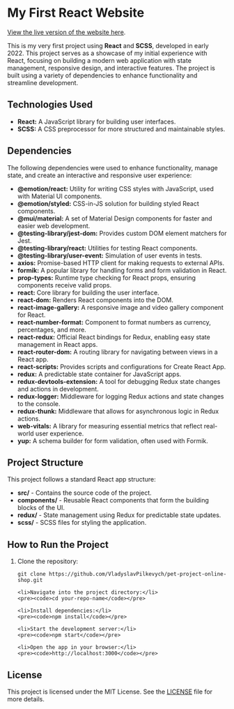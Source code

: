   <h1>My First React Website</h1>
  
  <p><a href="https://main--pet-project-online-shop.netlify.app/">View the live version of the website here</a>.</p>

 <p>This is my very first project using <strong>React</strong> and <strong>SCSS</strong>, developed in early 2022. This project serves as a showcase of my initial experience with React, focusing on building a modern web application with state management, responsive design, and interactive features. The project is built using a variety of dependencies to enhance functionality and streamline development.</p>

  <h2>Technologies Used</h2>
  <ul>
    <li><strong>React:</strong> A JavaScript library for building user interfaces.</li>
    <li><strong>SCSS:</strong> A CSS preprocessor for more structured and maintainable styles.</li>
  </ul>

  <h2>Dependencies</h2>
  <p>The following dependencies were used to enhance functionality, manage state, and create an interactive and responsive user experience:</p>
  <ul>
    <li><strong>@emotion/react:</strong> Utility for writing CSS styles with JavaScript, used with Material UI components.</li>
    <li><strong>@emotion/styled:</strong> CSS-in-JS solution for building styled React components.</li>
    <li><strong>@mui/material:</strong> A set of Material Design components for faster and easier web development.</li>
    <li><strong>@testing-library/jest-dom:</strong> Provides custom DOM element matchers for Jest.</li>
    <li><strong>@testing-library/react:</strong> Utilities for testing React components.</li>
    <li><strong>@testing-library/user-event:</strong> Simulation of user events in tests.</li>
    <li><strong>axios:</strong> Promise-based HTTP client for making requests to external APIs.</li>
    <li><strong>formik:</strong> A popular library for handling forms and form validation in React.</li>
    <li><strong>prop-types:</strong> Runtime type checking for React props, ensuring components receive valid props.</li>
    <li><strong>react:</strong> Core library for building the user interface.</li>
    <li><strong>react-dom:</strong> Renders React components into the DOM.</li>
    <li><strong>react-image-gallery:</strong> A responsive image and video gallery component for React.</li>
    <li><strong>react-number-format:</strong> Component to format numbers as currency, percentages, and more.</li>
    <li><strong>react-redux:</strong> Official React bindings for Redux, enabling easy state management in React apps.</li>
    <li><strong>react-router-dom:</strong> A routing library for navigating between views in a React app.</li>
    <li><strong>react-scripts:</strong> Provides scripts and configurations for Create React App.</li>
    <li><strong>redux:</strong> A predictable state container for JavaScript apps.</li>
    <li><strong>redux-devtools-extension:</strong> A tool for debugging Redux state changes and actions in development.</li>
    <li><strong>redux-logger:</strong> Middleware for logging Redux actions and state changes to the console.</li>
    <li><strong>redux-thunk:</strong> Middleware that allows for asynchronous logic in Redux actions.</li>
    <li><strong>web-vitals:</strong> A library for measuring essential metrics that reflect real-world user experience.</li>
    <li><strong>yup:</strong> A schema builder for form validation, often used with Formik.</li>
  </ul>

  <h2>Project Structure</h2>
  <p>This project follows a standard React app structure:</p>
  <ul>
    <li><strong>src/</strong> - Contains the source code of the project.</li>
    <li><strong>components/</strong> - Reusable React components that form the building blocks of the UI.</li>
    <li><strong>redux/</strong> - State management using Redux for predictable state updates.</li>
    <li><strong>scss/</strong> - SCSS files for styling the application.</li>
  </ul>

  <h2>How to Run the Project</h2>
  <ol>
    <li>Clone the repository:</li>
    <pre><code>git clone https://github.com/VladyslavPilkevych/pet-project-online-shop.git</code></pre>

    <li>Navigate into the project directory:</li>
    <pre><code>cd your-repo-name</code></pre>

    <li>Install dependencies:</li>
    <pre><code>npm install</code></pre>

    <li>Start the development server:</li>
    <pre><code>npm start</code></pre>

    <li>Open the app in your browser:</li>
    <pre><code>http://localhost:3000</code></pre>
  </ol>

  <h2>License</h2>
  <p>This project is licensed under the MIT License. See the <a href="LICENSE">LICENSE</a> file for more details.</p>

